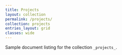 ```yaml
---
title: Projects
layout: collection
permalink: /projects/
collection: projects
entries_layout: grid
classes: wide
---
```


Sample document listing for the collection `_projects_`.